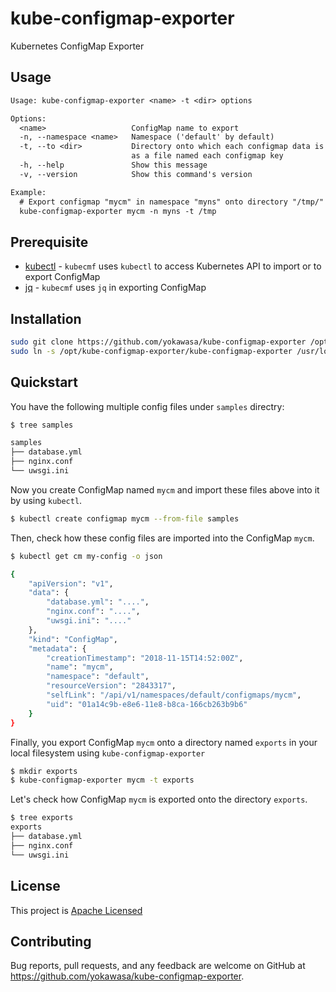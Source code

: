 # kube-configmap-exporter
Kubernetes ConfigMap Exporter

## Usage

```txt
Usage: kube-configmap-exporter <name> -t <dir> options

Options:
  <name>                   ConfigMap name to export
  -n, --namespace <name>   Namespace ('default' by default)
  -t, --to <dir>           Directory onto which each configmap data is stored
                           as a file named each configmap key
  -h, --help               Show this message
  -v, --version            Show this command's version

Example:
  # Export configmap "mycm" in namespace "myns" onto directory "/tmp/"
  kube-configmap-exporter mycm -n myns -t /tmp
```

## Prerequisite

- [kubectl](https://kubernetes.io/docs/reference/kubectl/kubectl/) - `kubecmf` uses `kubectl` to access Kubernetes API to import or to export ConfigMap
- [jq](https://stedolan.github.io/jq/) - `kubecmf` uses `jq` in exporting ConfigMap

## Installation

```sh
sudo git clone https://github.com/yokawasa/kube-configmap-exporter /opt/kube-configmap-exporter
sudo ln -s /opt/kube-configmap-exporter/kube-configmap-exporter /usr/local/bin/kube-configmap-exporter
```

## Quickstart

You have the following multiple config files under `samples` directry:
```sh
$ tree samples

samples
├── database.yml
├── nginx.conf
└── uwsgi.ini
```

Now you create ConfigMap named `mycm` and import these files above into it by using `kubectl`. 
```sh
$ kubectl create configmap mycm --from-file samples
```

Then, check how these config files are imported into the ConfigMap `mycm`.
```sh
$ kubectl get cm my-config -o json

{
    "apiVersion": "v1",
    "data": {
        "database.yml": "....",
        "nginx.conf": "....",
        "uwsgi.ini": "...."
    },
    "kind": "ConfigMap",
    "metadata": {
        "creationTimestamp": "2018-11-15T14:52:00Z",
        "name": "mycm",
        "namespace": "default",
        "resourceVersion": "2843317",
        "selfLink": "/api/v1/namespaces/default/configmaps/mycm",
        "uid": "01a14c9b-e8e6-11e8-b8ca-166cb263b9b6"
    }
}
```

Finally, you export ConfigMap `mycm` onto a directory named `exports` in your local filesystem using `kube-configmap-exporter`
```sh
$ mkdir exports
$ kube-configmap-exporter mycm -t exports
```

Let's check how ConfigMap `mycm` is exported onto the directory `exports`.
```sh
$ tree exports
exports
├── database.yml
├── nginx.conf
└── uwsgi.ini
```

## License
This project is [Apache Licensed](LICENSE)

## Contributing
Bug reports, pull requests, and any feedback are welcome on GitHub at https://github.com/yokawasa/kube-configmap-exporter.
